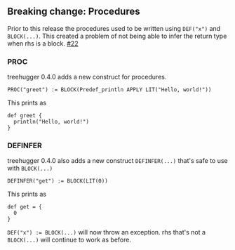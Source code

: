   [22]: https://github.com/eed3si9n/treehugger/issues/22

## Breaking change: Procedures

Prior to this release the procedures used to be written using
`DEF("x")` and `BLOCK(...)`.
This created a problem  of not being able to infer the
return type when rhs is a block. [#22][22]

### PROC

treehugger 0.4.0 adds a new construct for procedures.

    PROC("greet") := BLOCK(Predef_println APPLY LIT("Hello, world!"))

This prints as

    def greet {
      println("Hello, world!")
    }

### DEFINFER

treehugger 0.4.0 also adds a new construct `DEFINFER(...)`
that's safe to use with `BLOCK(...)`

    DEFINFER("get") := BLOCK(LIT(0))

This prints as

    def get = {
      0
    }

`DEF("x") := BLOCK(...)` will now throw an exception.
rhs that's not a `BLOCK(...)` will continue to work as before.
